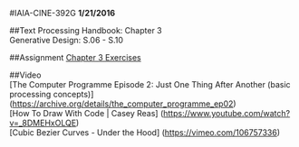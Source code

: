 #IAIA-CINE-392G
**1/21/2016**

##Text
Processing Handbook: Chapter 3  
Generative Design: S.06 - S.10  

##Assignment
[Chapter 3 Exercises](../assignment/A1-Chapter3-Exercise.gif)  

##Video  
[The Computer Programme Episode 2: Just One Thing After Another (basic processing concepts)]
(https://archive.org/details/the_computer_programme_ep02)  
[How To Draw With Code | Casey Reas]
(https://www.youtube.com/watch?v=_8DMEHxOLQE)  
[Cubic Bezier Curves - Under the Hood]
(https://vimeo.com/106757336)  
